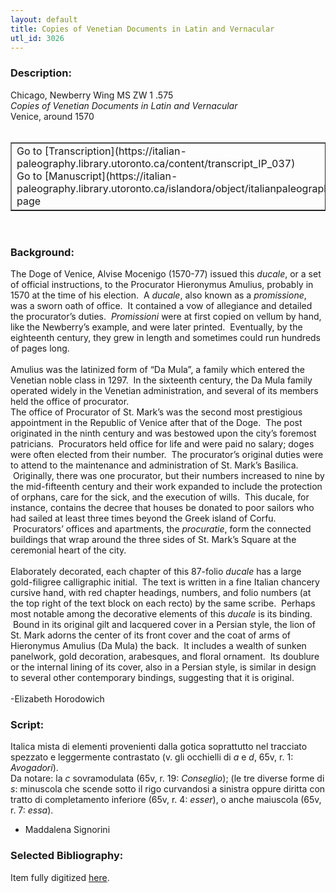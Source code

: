 ```yaml
---
layout: default
title: Copies of Venetian Documents in Latin and Vernacular
utl_id: 3026
---
```


### Description:

Chicago, Newberry Wing MS ZW 1 .575<br>
_Copies of Venetian Documents in Latin and Vernacular_<br>
Venice, around 1570<br>
 <br>
<table border=""0.5"" cellpadding=""1"" cellspacing=""1"" style=""width: 200px; background-color:#F8F8F8;""><tbody><tr><td>Go to [Transcription](https://italian-paleography.library.utoronto.ca/content/transcript_IP_037)<br>
Go to [Manuscript](https://italian-paleography.library.utoronto.ca/islandora/object/italianpaleography%3AIP_037) page</td></tr></tbody></table> <br>


### Background:

The Doge of Venice, Alvise Mocenigo (1570-77) issued this _ducale_, or a set of official instructions, to the Procurator Hieronymus Amulius, probably in 1570 at the time of his election.  A _ducale_, also known as a _promissione_, was a sworn oath of office.  It contained a vow of allegiance and detailed the procurator’s duties.  _Promissioni_ were at first copied on vellum by hand, like the Newberry’s example, and were later printed.  Eventually, by the eighteenth century, they grew in length and sometimes could run hundreds of pages long.<br><br>
Amulius was the latinized form of “Da Mula”, a family which entered the Venetian noble class in 1297.  In the sixteenth century, the Da Mula family operated widely in the Venetian administration, and several of its members held the office of procurator. <br>
The office of Procurator of St. Mark’s was the second most prestigious appointment in the Republic of Venice after that of the Doge.  The post originated in the ninth century and was bestowed upon the city’s foremost patricians.  Procurators held office for life and were paid no salary; doges were often elected from their number.  The procurator’s original duties were to attend to the maintenance and administration of St. Mark’s Basilica.  Originally, there was one procurator, but their numbers increased to nine by the mid-fifteenth century and their work expanded to include the protection of orphans, care for the sick, and the execution of wills.  This ducale, for instance, contains the decree that houses be donated to poor sailors who had sailed at least three times beyond the Greek island of Corfu.  Procurators’ offices and apartments, the _procuratie_, form the connected buildings that wrap around the three sides of St. Mark’s Square at the ceremonial heart of the city.<br><br>
Elaborately decorated, each chapter of this 87-folio _ducale_ has a large gold-filigree calligraphic initial.  The text is written in a fine Italian chancery cursive hand, with red chapter headings, numbers, and folio numbers (at the top right of the text block on each recto) by the same scribe.  Perhaps most notable among the decorative elements of this _ducale_ is its binding.  Bound in its original gilt and lacquered cover in a Persian style, the lion of St. Mark adorns the center of its front cover and the coat of arms of Hieronymus Amulius (Da Mula) the back.  It includes a wealth of sunken panelwork, gold decoration, arabesques, and floral ornament.  Its doublure or the internal lining of its cover, also in a Persian style, is similar in design to several other contemporary bindings, suggesting that it is original.<br><br>
-Elizabeth Horodowich<br>


### Script:

Italica mista di elementi provenienti dalla gotica soprattutto nel tracciato spezzato e leggermente contrastato (v. gli occhielli di _a_ e _d_, 65v, r. 1: _Avogadori_).<br>
Da notare: la _c_ sovramodulata (65v, r. 19: _Conseglio_); (le tre diverse forme di _s_: minuscola che scende sotto il rigo curvandosi a sinistra oppure diritta con tratto di completamento inferiore (65v, r. 4: _esser_), o anche maiuscola (65v, r. 7: _essa_).<br>
- Maddalena Signorini<br>


### Selected Bibliography:

Item fully digitized [here](http://collections.carli.illinois.edu/cdm/ref/collection/nby_dig/id/23961).<br>
 <br>
